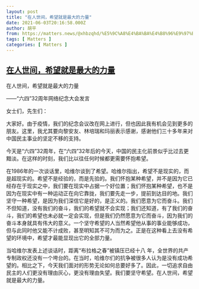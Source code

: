 ```yaml
---
layout: post
title: "在人世间，希望就是最大的力量"
date: 2021-06-03T20:16:58.000Z
author: 胡平
from: https://matters.news/@xhbzqhd/%E5%9C%A8%E4%BA%BA%E4%B8%96%E9%97%B4-%E5%B8%8C%E6%9C%9B%E5%B0%B1%E6%98%AF%E6%9C%80%E5%A4%A7%E7%9A%84%E5%8A%9B%E9%87%8F-bafyreiazguihdcjuquf34bchflqh7znwu26wdrkk5cxdhm3g2q2iczoiru
tags: [ Matters ]
categories: [ Matters ]
---
```

<!--1622751418000-->
[在人世间，希望就是最大的力量](https://matters.news/@xhbzqhd/%E5%9C%A8%E4%BA%BA%E4%B8%96%E9%97%B4-%E5%B8%8C%E6%9C%9B%E5%B0%B1%E6%98%AF%E6%9C%80%E5%A4%A7%E7%9A%84%E5%8A%9B%E9%87%8F-bafyreiazguihdcjuquf34bchflqh7znwu26wdrkk5cxdhm3g2q2iczoiru)
------

<div>
<p>在人世间，希望就是最大的力量</p><p>——“六四”32周年网络纪念大会发言</p><p>女士们，先生们：</p><p>大家好。由于疫情，我们的纪念会议改在网上进行，但也因此我有机会见到更多的朋友。这里，我尤其要向黎安友、林培瑞和玛丽表示感谢，感谢他们三十多年来对中国民主事业的坚定不移的支持。</p><p>今天是“六四”32周年，在“六四”32年后的今天，中国的民主化前景似乎比过去更黯淡。在这样的时刻，我们比以往任何时候都更需要怀抱希望。</p><p>在1986年的一次谈话里，哈维尔谈到了希望。哈维尔指出，希望不是现实的，而是超现实的。希望不是经验的，而是先验的。我们怀抱某种希望，并不是因为它已经存在于现实之中，我们要在现实中占据一个好位置；我们怀抱某种希望，也不是因为在现实中有一种运动正在向它靠拢，我们要先走一步，提前到达目的地。我们坚守一种希望，是因为我们深信它是好的，是正义的。我们愿意为它而奋斗。我们不但知道，没有我们的奋斗，我们的希望就不会实现；我们还知道，有了我们的奋斗，我们的希望也未必就一定会实现，但是我们仍然愿意为它而奋斗，因为我们的奋斗本身就具有伟大的意义。一个坚守希望的人当然希望他从事的事业能够成功，但与此同时他又能不计成败，甚至明知其不可为而为之。正是在这种看上去没有希望的环境中，希望才最能显现出它的全部力量。</p><p>当哈维尔发表上述谈话时，距离“布拉格之春”被镇压已经十八 年，全世界的共产专制政权还没有一个垮台的。在当时，哈维尔们的抗争被很多人认为是没有成功希望的。相比之下，今天我们面对的形势无论如何总要好多了。因此，一切追求自由民主的人们更没有理由灰心，更没有理由失望。我们要坚守希望。在人世间，希望就是最大的力量。</p>
</div>
